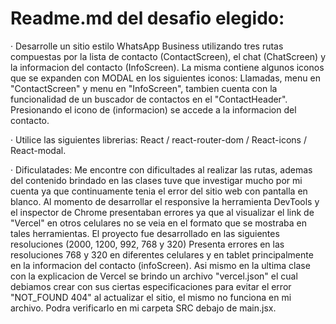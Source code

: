# Readme.md del desafio elegido:

· Desarrolle un sitio estilo WhatsApp Business utilizando tres rutas compuestas por la lista de contacto (ContactScreen), el chat (ChatScreen) y la informacion del contacto (InfoScreen). La misma contiene algunos iconos que se expanden con MODAL en los siguientes iconos: Llamadas, menu en "ContactScreen" y menu en "InfoScreen", tambien cuenta con la funcionalidad de un buscador de contactos en el "ContactHeader". Presionando el icono de (informacion) se accede a la informacion del contacto.


· Utilice las siguientes librerias: React / react-router-dom / React-icons / React-modal.

· Dificulatades: Me encontre con dificultades al realizar las rutas, ademas del contenido brindado en las clases tuve que investigar mucho por mi cuenta ya que continuamente tenia el error del sitio web con pantalla en blanco. Al momento de desarrollar el responsive la herramienta DevTools y el inspector de Chrome presentaban errores ya que al visualizar el link de "Vercel" en otros celulares no se veia en el formato que se mostraba en tales herramientas. El proyecto fue desarrollado en las siguientes resoluciones (2000, 1200, 992, 768 y 320) Presenta errores en las resoluciones 768 y 320 en diferentes celulares y en tablet principalmente en la informacion del contacto (infoScreen). 
 Asi mismo en la ultima clase con la explicacion de Vercel se brindo un archivo "vercel.json" el cual debiamos crear con sus ciertas especificaciones para evitar el error "NOT_FOUND 404" al actualizar el sitio, el mismo no funciona en mi archivo. Podra verificarlo en mi carpeta SRC debajo de main.jsx.
